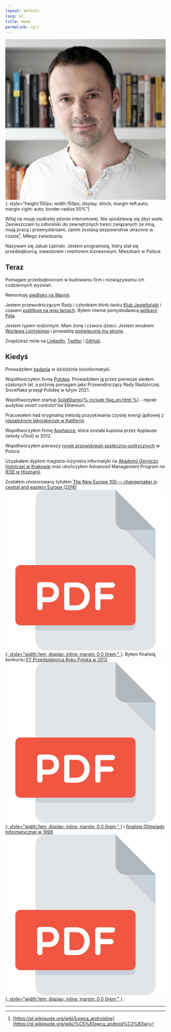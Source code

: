 ```yaml
---
layout: default
lang: pl
title: Home
permalink: /pl/
---
```

![Jakub Lipiński](/assets/images/Jakub_Lipinski_profile_square_1024.jpg){: style="height:150px; width:150px; display: block; margin-left:auto; margin-right: auto; border-radius:50%"}

Witaj na mojej osobistej stronie internetowej. Nie spodziewaj się zbyt wiele. Zamieszczam tu odnośniki do zewnętrznych treści związanych ze mną, moją pracą i przemyśleniami, zanim zostaną bezpowrotnie utracone w czasie[^fn1]. Miłego zwiedzania.

Nazywam się Jakub Lipiński. Jestem programistą, który stał się przedsiębiorcą, inwestorem i mentorem biznesowym. Mieszkam w Polsce.

## Teraz

Pomagam przedsiębiorcom w budowaniu firm i rozwiązywaniu ich codziennych wyzwań. 

Remontuję [siedlisko na Warmii](https://farmia.org).

Jestem przewodniczącym Rady i członkiem think-tanku [Klub Jagielloński](https://klubjagiellonski.pl) i czasem [publikuję na jego łamach](/pl/kj). Byłem równie pomysłodawcą [aplikacji Pola](https://www.pola-app.pl).

Jestem typem rodzinnym. Mam żonę i czworo dzieci. Jestem wnukiem [Wacława Lipińskiego](https://pl.wikipedia.org/wiki/Wac%C5%82aw_Lipi%C5%84ski_(polski_historyk_i_oficer)) i prowadzę [poświęconą mu stronę](https://www.waclawlipinski.pl).

Znajdziesz mnie na [LinkedIn](https://www.linkedin.com/in/jakublipinski/), [Twitter](https://twitter.com/jakublipinski) i [GitHub](https://github.com/jakublipinski).

## Kiedyś

Prowadziłem [badania](research) w dziedzinie bioinformatyki.

Współtworzyłem firmę [Polidea](polidea). Prowadziłem ją przez pierwsze siedem szalonych lat, a później pomagam jako Przewodniczący Rady Nadzorczej. Snowflake przejął Polideę w lutym 2021.

Współtworzyłem startup [SolidStamp{% include flag_en.html %}](/en/solidstamp) - rejestr audytów _smart contract_'ów Ethereum.

Pracowałem nad oryginalną metodą pozyskiwania czystej energi jądrowej z [niezależnym laboratorium w Kalifornii](ugc).

Współtworzyłem firmę [Apphance](apphance), która została kupiona przez Applause (wtedy uTest) w 2012.

Współtworzyłem pierwszy [rynek przewidywań społeczno-politycznych](/pl/pm) w Polsce.

Uzyskałem dyplom magistra-inżyniera informatyki na [Akademii Górniczo Hutniczej w Krakowie](https://www.agh.edu.pl/) oraz ukończyłem Advanced Management Program na [IESE w Hiszpanii](https://www.iese.edu/).

Zostałem uhonorowany tytułem [The New Europe 100 — changemaker in central and eastern Europe (2016)](https://www.ft.com/content/ece06f66-90a7-11e6-a72e-b428cb934b78)[![Archived PDF](/assets/images/pdf.svg){: style="width:1em; display: inline; margin: 0 0 0rem;" }](/assets/pdf/New-Europe-100-changemakers.pdf). Byłem finalistą konkursu [EY Przedsiębiorca Roku Polska w 2012](https://przedsiebiorcaroku.pl/poprzednie-edycje/?edition=10)[![Archived PDF](/assets/images/pdf.svg){: style="width:1em; display: inline; margin: 0 0 0rem;" }](/assets/pdf/ey-przedsiebiorca-roku.pdf) i [finalistą Olimpiady Informatycznej w 1998](https://oi.edu.pl/l/53/)[![Archived PDF](/assets/images/pdf.svg){: style="width:1em; display: inline; margin: 0 0 0rem;" }](/assets/pdf/olimpiada-informatyczna-1998.pdf).

---

[^fn1]: [https://pl.wikiquote.org/wiki/Łowca_androidów](https://pl.wikiquote.org/wiki/%C5%81owca_android%C3%B3w)
